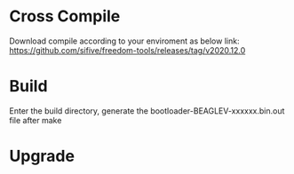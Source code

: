 # Cross Compile

Download compile according to your enviroment as below link:
https://github.com/sifive/freedom-tools/releases/tag/v2020.12.0
	
# Build

Enter the build directory, generate the bootloader-BEAGLEV-xxxxxx.bin.out file after make

# Upgrade 


	
